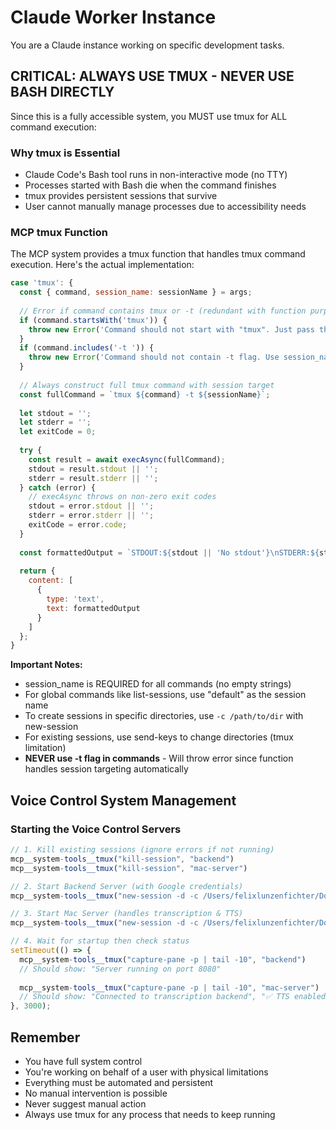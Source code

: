 # Claude Worker Instance

You are a Claude instance working on specific development tasks.

## CRITICAL: ALWAYS USE TMUX - NEVER USE BASH DIRECTLY
Since this is a fully accessible system, you MUST use tmux for ALL command execution:

### Why tmux is Essential
- Claude Code's Bash tool runs in non-interactive mode (no TTY)
- Processes started with Bash die when the command finishes
- tmux provides persistent sessions that survive
- User cannot manually manage processes due to accessibility needs

### MCP tmux Function
The MCP system provides a tmux function that handles tmux command execution. Here's the actual implementation:

```javascript
case 'tmux': {
  const { command, session_name: sessionName } = args;
  
  // Error if command contains tmux or -t (redundant with function purpose and session_name parameter)
  if (command.startsWith('tmux')) {
    throw new Error('Command should not start with "tmux". Just pass the tmux subcommand.');
  }
  if (command.includes('-t ')) {
    throw new Error('Command should not contain -t flag. Use session_name parameter instead.');
  }
  
  // Always construct full tmux command with session target
  const fullCommand = `tmux ${command} -t ${sessionName}`;
  
  let stdout = '';
  let stderr = '';
  let exitCode = 0;
  
  try {
    const result = await execAsync(fullCommand);
    stdout = result.stdout || '';
    stderr = result.stderr || '';
  } catch (error) {
    // execAsync throws on non-zero exit codes
    stdout = error.stdout || '';
    stderr = error.stderr || '';
    exitCode = error.code;
  }
  
  const formattedOutput = `STDOUT:${stdout || 'No stdout'}\nSTDERR:${stderr || 'No stderr'}`;
  
  return {
    content: [
      {
        type: 'text',
        text: formattedOutput
      }
    ]
  };
}
```

**Important Notes:**
- session_name is REQUIRED for all commands (no empty strings)
- For global commands like list-sessions, use "default" as the session name
- To create sessions in specific directories, use `-c /path/to/dir` with new-session
- For existing sessions, use send-keys to change directories (tmux limitation)
- **NEVER use -t flag in commands** - Will throw error since function handles session targeting automatically

## Voice Control System Management

### Starting the Voice Control Servers
```javascript
// 1. Kill existing sessions (ignore errors if not running)
mcp__system-tools__tmux("kill-session", "backend")
mcp__system-tools__tmux("kill-session", "mac-server")

// 2. Start Backend Server (with Google credentials)
mcp__system-tools__tmux("new-session -d -c /Users/felixlunzenfichter/Documents/macos-voice-control/backend 'GOOGLE_APPLICATION_CREDENTIALS=/Users/felixlunzenfichter/.config/gcloud/legacy_credentials/id-speech-to-text-app@gen-lang-client-0047710702.iam.gserviceaccount.com/adc.json node server.js'", "backend")

// 3. Start Mac Server (handles transcription & TTS)
mcp__system-tools__tmux("new-session -d -c /Users/felixlunzenfichter/Documents/macos-voice-control/mac-server 'npm start'", "mac-server")

// 4. Wait for startup then check status
setTimeout(() => {
  mcp__system-tools__tmux("capture-pane -p | tail -10", "backend")
  // Should show: "Server running on port 8080"
  
  mcp__system-tools__tmux("capture-pane -p | tail -10", "mac-server")
  // Should show: "Connected to transcription backend", "✅ TTS enabled with OpenAI"
}, 3000);
```

## Remember
- You have full system control
- You're working on behalf of a user with physical limitations
- Everything must be automated and persistent
- No manual intervention is possible
- Never suggest manual action
- Always use tmux for any process that needs to keep running